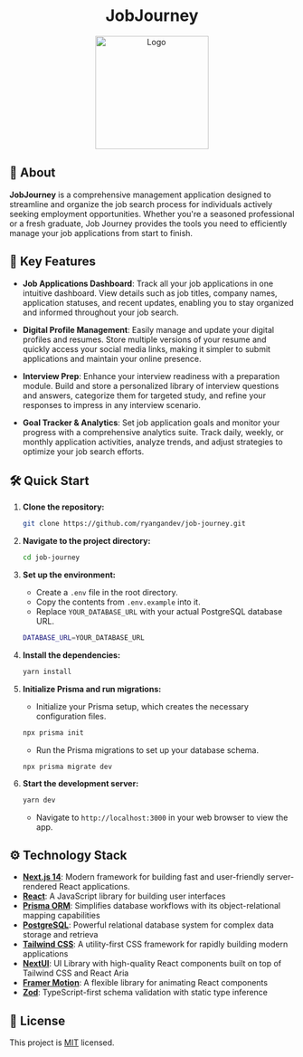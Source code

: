 <h1 align="center">JobJourney</h1>

<p align="center">
  <img src="https://github.com/ryangandev/job-journey/blob/main/src/app/favicon.ico" alt="Logo" width="200px">
</p>

## 🚀 About

**JobJourney** is a comprehensive management application designed to streamline and organize the job search process for individuals actively seeking employment opportunities. Whether you're a seasoned professional or a fresh graduate, Job Journey provides the tools you need to efficiently manage your job applications from start to finish.

## 📌 Key Features

- **Job Applications Dashboard**: Track all your job applications in one intuitive dashboard. View details such as job titles, company names, application statuses, and recent updates, enabling you to stay organized and informed throughout your job search.

- **Digital Profile Management**: Easily manage and update your digital profiles and resumes. Store multiple versions of your resume and quickly access your social media links, making it simpler to submit applications and maintain your online presence.

- **Interview Prep**: Enhance your interview readiness with a preparation module. Build and store a personalized library of interview questions and answers, categorize them for targeted study, and refine your responses to impress in any interview scenario.

- **Goal Tracker & Analytics**: Set job application goals and monitor your progress with a comprehensive analytics suite. Track daily, weekly, or monthly application activities, analyze trends, and adjust strategies to optimize your job search efforts.

## 🛠️ Quick Start

1. **Clone the repository:**

   ```zsh
   git clone https://github.com/ryangandev/job-journey.git
   ```

2. **Navigate to the project directory:**

   ```zsh
   cd job-journey
   ```

3. **Set up the environment:**

   - Create a `.env` file in the root directory.
   - Copy the contents from `.env.example` into it.
   - Replace `YOUR_DATABASE_URL` with your actual PostgreSQL database URL.

   ```zsh
   DATABASE_URL=YOUR_DATABASE_URL
   ```

4. **Install the dependencies:**

   ```zsh
   yarn install
   ```

5. **Initialize Prisma and run migrations:**

   - Initialize your Prisma setup, which creates the necessary configuration files.

   ```zsh
   npx prisma init
   ```

   - Run the Prisma migrations to set up your database schema.

   ```
   npx prisma migrate dev
   ```

6. **Start the development server:**
   ```zsh
   yarn dev
   ```
   - Navigate to `http://localhost:3000` in your web browser to view the app.

## ⚙️ Technology Stack

- **[Next.js 14](https://nextjs.org/)**: Modern framework for building fast and user-friendly server-rendered React applications.
- **[React](https://reactjs.org/)**: A JavaScript library for building user interfaces
- **[Prisma ORM](https://www.prisma.io/)**: Simplifies database workflows with its object-relational mapping capabilities
- **[PostgreSQL](https://www.postgresql.org/)**: Powerful relational database system for complex data storage and retrieva
- **[Tailwind CSS](https://tailwindcss.com/)**: A utility-first CSS framework for rapidly building modern applications
- **[NextUI](https://nextui.org/)**: UI Library with high-quality React components built on top of Tailwind CSS and React Aria
- **[Framer Motion](https://www.framer.com/motion/)**: A flexible library for animating React components
- **[Zod](https://zod.dev/)**: TypeScript-first schema validation with static type inference

## 📝 License

This project is [MIT](https://github.com/ryangandev/job-journey/blob/main/LICENSE) licensed.
